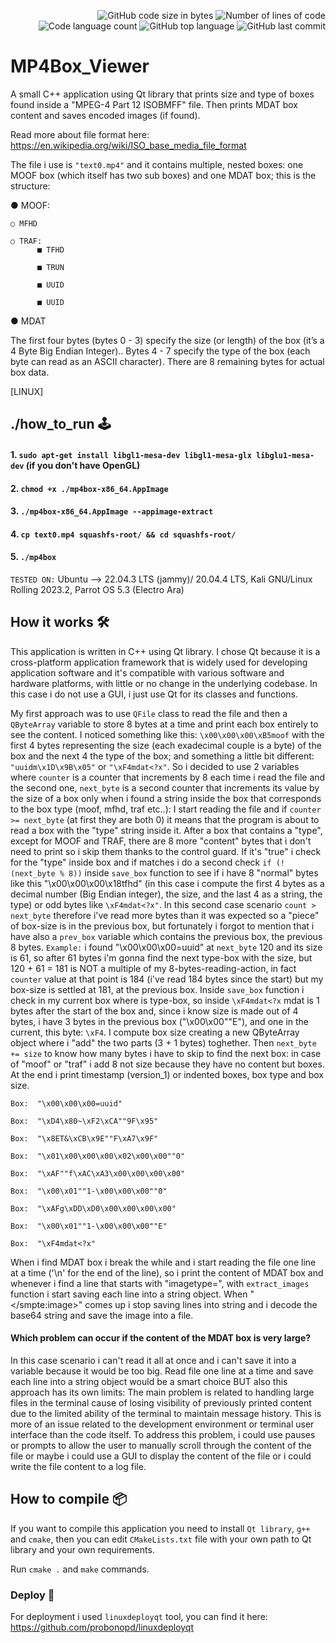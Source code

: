 
<p align="right">
	<img alt="GitHub code size in bytes" src="https://img.shields.io/github/languages/code-size/jblackiex/MP4Box_Viewer?color=lightblue" />
	<img alt="Number of lines of code" src="https://img.shields.io/tokei/lines/github/jblackiex/MP4Box_Viewer?color=critical" />
	<img alt="Code language count" src="https://img.shields.io/github/languages/count/jblackiex/MP4Box_Viewer?color=yellow" />
	<img alt="GitHub top language" src="https://img.shields.io/github/languages/top/jblackiex/MP4Box_Viewer?color=black" />
	<img alt="GitHub last commit" src="https://img.shields.io/github/last-commit/jblackiex/MP4Box_Viewer?color=green" />
</p>


# MP4Box_Viewer
A small C++ application using Qt library that prints size and type of boxes found inside a "MPEG-4 Part 12 ISOBMFF" file. Then prints MDAT box content and saves encoded images (if found).

Read more about file format here: https://en.wikipedia.org/wiki/ISO_base_media_file_format

The file i use is ```"text0.mp4"``` and it contains multiple, nested boxes: one MOOF box (which itself has two sub
boxes) and one MDAT box; this is the structure:

● MOOF:

    ○ MFHD
    
    ○ TRAF:
          ■ TFHD
          
          ■ TRUN
          
          ■ UUID
          
          ■ UUID
● MDAT

The first four bytes (bytes 0 - 3) specify the size (or length) of the box (it’s a 4 Byte Big Endian
Integer).. Bytes 4 - 7 specify the type of the box (each byte can read as an ASCII character). There are 8 remaining bytes for actual box data.


[LINUX]

## ./how_to_run 🕹️

#### 1. ```sudo apt-get install libgl1-mesa-dev libgl1-mesa-glx libglu1-mesa-dev``` (if you don't have OpenGL)

#### 2. ```chmod +x ./mp4box-x86_64.AppImage```

#### 3. ```./mp4box-x86_64.AppImage --appimage-extract```

#### 4. ```cp text0.mp4 squashfs-root/ && cd squashfs-root/```

#### 5. ```./mp4box```

```TESTED ON:``` Ubuntu --> 22.04.3 LTS (jammy)/ 20.04.4 LTS, Kali GNU/Linux Rolling 2023.2, Parrot OS 5.3 (Electro Ara)

## How it works 🛠️

This application is written in C++ using Qt library. I chose Qt because it is a cross-platform application framework that is widely used for developing application software and it's compatible with various software and hardware platforms, with little or no change in the underlying codebase. In this case i do not use a GUI, i just use Qt for its classes and functions.

My first approach was to use ```QFile``` class to read the file and then a ```QByteArray``` variable to store 8 bytes at a time and print each box entirely to see the content. I noticed something like this: ```\x00\x00\x00\xB5moof``` with the first 4 bytes representing the size (each exadecimal couple is a byte) of the box and the next 4 the type of the box; and something a little bit different: ```"uuidm\x1D\x9B\x05"``` or ```"\xF4mdat<?x"```. So i decided to use 2 variables where ```counter``` is a counter that increments by 8 each time i read the file and the second one, ```next_byte``` is a second counter that increments its value by the size of a box only when i found a string inside the box that corresponds to the box type (moof, mfhd, traf etc..): I start reading the file and if ```counter >= next_byte``` (at first they are both 0) it means that the program is about to read a box with the "type" string inside it. After a box that contains a "type", except for MOOF and TRAF, there are 8 more "content" bytes that i don't need to print so i skip them thanks to the control guard. If it's "true" i check for the "type" inside box and if matches i do a second check ```if (!(next_byte % 8))``` inside ```save_box``` function to see if i have 8 "normal" bytes like this "\x00\x00\x00\x18tfhd" (in this case i compute the first 4 bytes as a decimal number (Big Endian integer), the size, and the last 4 as a string, the type) or odd bytes like ```\xF4mdat<?x"```. In this second case scenario ```count > next_byte``` therefore i've read more bytes than it was expected so a "piece" of box-size is in the previous box, but fortunately i forgot to mention that i have also a ```prev_box``` variable which contains the previous box, the previous 8 bytes. 
```Example:``` i found "\x00\x00\x00=uuid" at ```next_byte``` 120 and its size is 61, so after 61 bytes i'm gonna find the next type-box with the size, but 120 + 61 = 181 is NOT a multiple of my 8-bytes-reading-action, in fact ```counter``` value at that point is 184 (i've read 184 bytes since the start) but my box-size is settled at 181, at the previous box. Inside ```save_box``` function i check in my current box where is type-box, so inside ```\xF4mdat<?x``` mdat is 1 bytes after the start of the box and, since i know size is made out of 4 bytes, i have 3 bytes in the previous box ("\x00\x00""E"), and one in the current, this byte: ```\xF4```. I compute box size creating a new QByteArray object where i "add" the two parts (3 + 1 bytes) toghether. Then ```next_byte += size``` to know how many bytes i have to skip to find the next box: in case of "moof" or "traf" i add 8 not size because they have no content but boxes. At the end i print timestamp (version_1) or indented boxes, box type and box size.


```Box:  "\x00\x00\x00=uuid"```

```Box:  "\xD4\x80~\xF2\xCA""9F\x95"```

```Box:  "\x8ET&\xCB\x9E""F\xA7\x9F"```

```Box:  "\x01\x00\x00\x00\x02\x00\x00""0"```

```Box:  "\xAF""f\xAC\xA3\x00\x00\x00\x00"```

```Box:  "\x00\x01""1-\x00\x00\x00""0"```

```Box:  "\xAFg\xDD\xD0\x00\x00\x00\x00"```

```Box:  "\x00\x01""1-\x00\x00\x00""E"```

```Box:  "\xF4mdat<?x"```

When i find MDAT box i break the while and i start reading the file one line at a time ('\n' for the end of the line), so i print the content of MDAT box and whenever i find a line that starts with "imagetype=", with ```extract_images``` function i start saving each line into a string object. When "</smpte:image>" comes up i stop saving lines into string and i decode the base64 string and save the image into a file.

#### Which problem can occur if the content of the MDAT box is very large?

In this case scenario i can't read it all at once and i can't save it into a variable because it would be too big. Read file one line at a time and save each line into a string object would be a smart choice BUT also this approach has its own limits: The main problem is related to handling large files in the terminal cause of losing visibility of previously printed content due to the limited ability of the terminal to maintain message history. This is more of an issue related to the development environment or terminal user interface than the code itself. To address this problem, i could use pauses or prompts to allow the user to manually scroll through the content of the file or maybe i could use a GUI to display the content of the file or i could write the file content to a log file.

## How to compile 📦

If you want to compile this application you need to install ```Qt library```, ```g++``` and ```cmake```, then you can edit ```CMakeLists.txt``` file with your own path to Qt library and your own requirements.

Run ```cmake .``` and ```make``` commands.

### Deploy 🚀

For deployment i used ```linuxdeployqt``` tool, you can find it here: 
https://github.com/probonopd/linuxdeployqt
